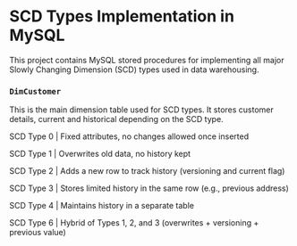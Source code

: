 # SCD Types Implementation in MySQL

This project contains MySQL stored procedures for implementing all major Slowly Changing Dimension (SCD) types used in data warehousing.

### `DimCustomer`
This is the main dimension table used for SCD types. It stores customer details, current and historical depending on the SCD type.

SCD Type 0 | Fixed attributes, no changes allowed once inserted 

SCD Type 1 | Overwrites old data, no history kept 

SCD Type 2 | Adds a new row to track history (versioning and current flag) 

SCD Type 3 | Stores limited history in the same row (e.g., previous address) 

SCD Type 4 | Maintains history in a separate table 

SCD Type 6 | Hybrid of Types 1, 2, and 3 (overwrites + versioning + previous value) 

